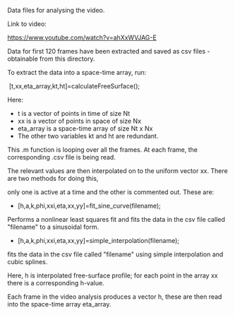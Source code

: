 Data files for analysing the video.



Link to video:



https://www.youtube.com/watch?v=ahXxWVJAG-E



Data for first 120 frames have been extracted and saved as csv files - obtainable from this directory.



To extract the data into a space-time array, run:



&nbsp;\[t,xx,eta\_array,kt,ht]=calculateFreeSurface();



Here:



* t is a vector of points in time of size Nt
* xx is a vector of points in space of size Nx
* eta\_array is a space-time array of size Nt x Nx
* The other two variables kt and ht are redundant.



This .m function is looping over all the frames.  At each frame, the corresponding .csv file is being read.

The relevant values are then interpolated on to the uniform vector xx.  There are two methods for doing this,

only one is active at a time and the other is commented out.  These are:



* \[h,a,k,phi,xxi,eta,xx,yy]=fit\_sine\_curve(filename);



Performs a nonlinear least squares fit and fits the data in the csv file called "filename" to a sinusoidal form.



* \[h,a,k,phi,xxi,eta,xx,yy]=simple\_interpolation(filename);



fits the data in the csv file called "filename" using simple interpolation and cubic splines.



Here, h is interpolated free-surface profile; for each point in the array xx there is a corresponding h-value.



Each frame in the video analysis produces a vector h, these are then read into the space-time array eta\_array.


